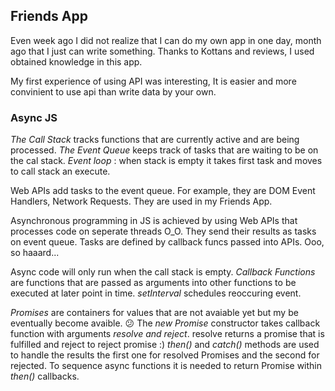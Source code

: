 ## Friends App

Even week ago I did not realize that I can do my own app in one day, month ago that I  just can  write something. Thanks to Kottans and reviews, I used obtained knowledge in this app.

My first experience of using API was interesting, It is easier and more convinient to use api than write data by your own.  

### Async JS
*The Call Stack* tracks functions that are currently active and are being processed. *The Event Queue* keeps track of tasks that are waiting to be on the cal stack. *Event loop* : when stack is empty it takes first task and moves to call stack an execute. 

Web APIs add tasks to the  event queue. For example, they are DOM Event Handlers, Network Requests. They are used in my Friends App. 

Asynchronous programming in JS is achieved by using Web APIs that processes code on seperate threads O_O. They send their results as tasks on event queue. Tasks are defined by callback funcs passed into APIs. Ooo, so haaard... 

Async code will only run when the call stack is empty. *Callback Functions* are functions  that are passed as arguments into other functions to be executed at later point in time. *setInterval* schedules reoccuring event. 

*Promises* are containers for values that are not avaiable yet but my be eventually become avaible. :confused:
The _new Promise_ constructor takes callback function with arguments *resolve and reject*. resolve returns a promise that is fulfilled and reject to reject promise :) *then()* and *catch()* methods are used to handle the results the first one for resolved Promises and the second for rejected. To sequence async functions it is needed to return Promise within *then()* callbacks.




